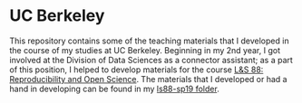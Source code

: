 # UC Berkeley
This repository contains some of the teaching materials that I developed in the course of my studies at UC Berkeley. Beginning in my 2nd year, I got involved at the Division of Data Sciences as a connector assistant; as a part of this position, I helped to develop materials for the course [L&S 88: Reproducibility and Open Science](https://classes.berkeley.edu/content/2019-spring-ls-88-002-sem-002). The materials that I developed or had a hand in developing can be found in my [ls88-sp19 folder](./ls88-sp19).
